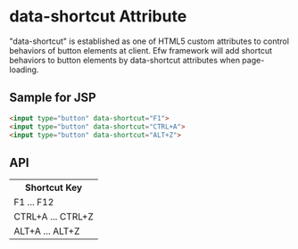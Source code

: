 <H1>data-shortcut Attribute</H1>

"data-shortcut" is established as one of HTML5 custom attributes to control behaviors of button elements at client. 
Efw framework will add shortcut behaviors to button elements by data-shortcut attributes when page-loading.

<h2>Sample for JSP</h2>

```html
<input type="button" data-shortcut="F1">
<input type="button" data-shortcut="CTRL+A">
<input type="button" data-shortcut="ALT+Z">
```

<h2>API</h2>
<table>
<tr><th>Shortcut Key</th></tr>
<tr><td>F1 ... F12</td></tr>
<tr><td>CTRL+A ... CTRL+Z</td></tr>
<tr><td>ALT+A ... ALT+Z</td></tr>
</table>
